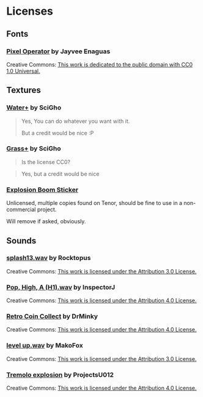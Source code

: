 # Licenses

## Fonts

### [Pixel Operator](https://www.dafont.com/pixel-operator.font) by Jayvee Enaguas

Creative Commons: [This work is dedicated to the public domain with CC0 1.0 Universal.](https://creativecommons.org/publicdomain/zero/1.0/)

## Textures

### [Water+](https://ninjikin.itch.io/water) by SciGho

> Yes, You can do whatever you want with it.
>
> But a credit would be nice :P

### [Grass+](https://ninjikin.itch.io/grass) by SciGho

> Is the license CC0?

> Yes, but a credit would be nice

### [Explosion Boom Sticker](https://tenor.com/view/explosion-boom-gif-13902355)

Unlicensed, multiple copies found on Tenor, should be fine to use in a non-commercial project.

Will remove if asked, obviously.

## Sounds

### [splash13.wav](https://freesound.org/people/Rocktopus/sounds/233418/) by Rocktopus

Creative Commons: [This work is licensed under the Attribution 3.0 License.](https://creativecommons.org/licenses/by/3.0/)

### [Pop, High, A (H1).wav](https://freesound.org/people/InspectorJ/sounds/411642/) by InspectorJ

Creative Commons: [This work is licensed under the Attribution 4.0 License.](https://creativecommons.org/licenses/by/4.0/)

### [Retro Coin Collect](https://freesound.org/people/DrMinky/sounds/166184/) by DrMinky

Creative Commons: [This work is licensed under the Attribution 4.0 License.](https://creativecommons.org/licenses/by/4.0/)

### [level up.wav](https://freesound.org/people/MakoFox/sounds/126422/) by MakoFox

Creative Commons: [This work is licensed under the Attribution 3.0 License.](https://creativecommons.org/licenses/by/3.0/)

### [Tremolo explosion](https://freesound.org/people/ProjectsU012/sounds/334265/) by ProjectsU012

Creative Commons: [This work is licensed under the Attribution 4.0 License.](https://creativecommons.org/licenses/by/4.0/)
